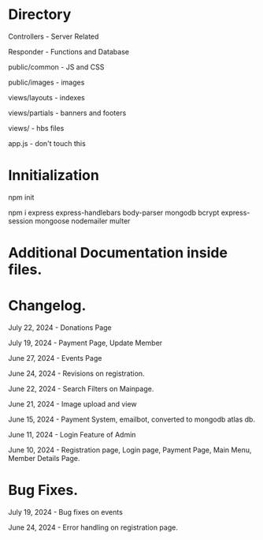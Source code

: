 # Directory

Controllers - Server Related

Responder - Functions and Database


public/common - JS and CSS

public/images - images


views/layouts - indexes

views/partials - banners and footers

views/ - hbs files

app.js - don't touch this

# Innitialization
npm init

npm i express express-handlebars body-parser mongodb bcrypt express-session mongoose nodemailer multer


# Additional Documentation inside files.


# Changelog.
July 22, 2024 - Donations Page

July 19, 2024 - Payment Page, Update Member

June 27, 2024 - Events Page

June 24, 2024 - Revisions on registration.

June 22, 2024 - Search Filters on Mainpage.

June 21, 2024 - Image upload and view

June 15, 2024 - Payment System, emailbot, converted to mongodb atlas db.

June 11, 2024 - Login Feature of Admin

June 10, 2024 - Registration page, Login page, Payment Page, Main Menu, Member Details Page.


# Bug Fixes.
July 19, 2024 - Bug fixes on events

June 24, 2024 - Error handling on registration page.
